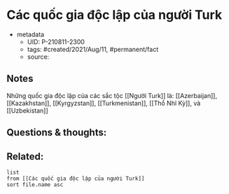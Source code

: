 # Các quốc gia độc lập của người Turk

- metadata
	- UID: P-210811-2300
	- tags: #created/2021/Aug/11, #permanent/fact 
	- source: 

## Notes
Những quốc gia độc lập của các sắc tộc [[Người Turk]] là: [[Azerbaijan]], [[Kazakhstan]], [[Kyrgyzstan]], [[Turkmenistan]],  [[Thổ Nhĩ Kỳ]], và [[Uzbekistan]]

## Questions & thoughts:

## Related:
```dataview
list
from [[Các quốc gia độc lập của người Turk]]
sort file.name asc
```
